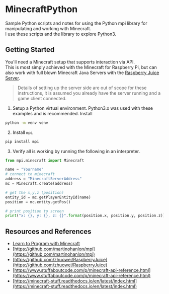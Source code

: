 # MinecraftPython
Sample Python scripts and notes for using the Python mpi library for manipulating and working with Minecraft.  
I use these scripts and the library to explore Python3.  

## Getting Started 
You'll need a Minecraft setup that supports interaction via API.  
This is most simply achieved with the Minecraft for Raspberry Pi, but can also work with full blown Minecraft Java Servers with the [Raspberry Juice Server](https://github.com/zhuowei/RaspberryJuice).  

> Details of setting up the server side are out of scope for these instructions, it is assumed you already have the server running and a game client connected.  


1. Setup a Python virtual environment.  Python3.x was used with these examples and is recommended.  Install 

```bash
python -m venv venv
```

2. Install `mpi` 

```bash
pip install mpi
```

3. Verify all is working by running the following in an interpreter.  

```python
from mpi.minecraft import Minecraft

name = "Yourname"
# connect to minecraft
address = "MinecraftServerAddress"
mc = Minecraft.create(address)

# get the x,y,z (position)
entity_id = mc.getPlayerEntityId(name)
position = mc.entity.getPos()

# print position to screen
print("x: {}, y: {}, z: {}".format(position.x, position.y, position.z))
```

## Resources and References 
* [Learn to Program with Minecraft](https://nostarch.com/programwithminecraft)  
* [https://github.com/martinohanlon/mpi](https://github.com/martinohanlon/mpi)
* [https://github.com/zhuowei/RaspberryJuice](https://github.com/zhuowei/RaspberryJuice)
* [https://www.stuffaboutcode.com/p/minecraft-api-reference.html](https://www.stuffaboutcode.com/p/minecraft-api-reference.html) 
* [https://minecraft-stuff.readthedocs.io/en/latest/index.html](https://minecraft-stuff.readthedocs.io/en/latest/index.html)
